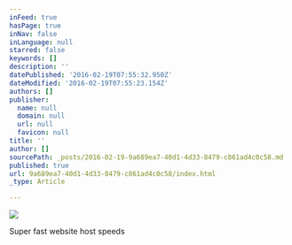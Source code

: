```yaml
---
inFeed: true
hasPage: true
inNav: false
inLanguage: null
starred: false
keywords: []
description: ''
datePublished: '2016-02-19T07:55:32.950Z'
dateModified: '2016-02-19T07:55:23.154Z'
authors: []
publisher:
  name: null
  domain: null
  url: null
  favicon: null
title: ''
author: []
sourcePath: _posts/2016-02-19-9a689ea7-40d1-4d33-8479-c861ad4c0c58.md
published: true
url: 9a689ea7-40d1-4d33-8479-c861ad4c0c58/index.html
_type: Article

---
```

![](https://the-grid-user-content.s3-us-west-2.amazonaws.com/e0b7a24a-fc6f-432c-a8ca-672c780767ba.jpg)

Super fast website host speeds